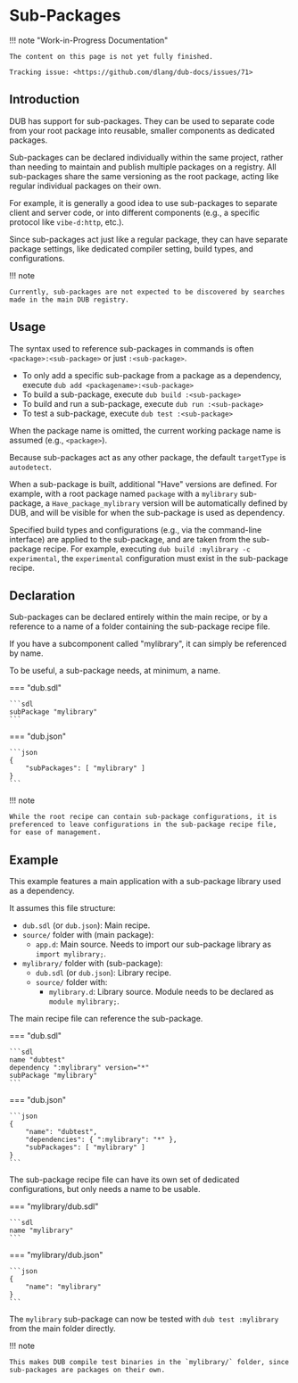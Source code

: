 # Sub-Packages

!!! note "Work-in-Progress Documentation"

    The content on this page is not yet fully finished.

    Tracking issue: <https://github.com/dlang/dub-docs/issues/71>

## Introduction

DUB has support for sub-packages. They can be used to separate code from
your root package into reusable, smaller components as dedicated packages.

Sub-packages can be declared individually within the same project,
rather than needing to maintain and publish multiple packages on a registry.
All sub-packages share the same versioning as the root package, acting
like regular individual packages on their own.

For example, it is generally a good idea to use sub-packages to separate
client and server code, or into different components
(e.g., a specific protocol like `vibe-d:http`, etc.).

Since sub-packages act just like a regular package, they can have separate
package settings, like dedicated compiler setting, build types, and configurations.

!!! note

    Currently, sub-packages are not expected to be discovered by searches
    made in the main DUB registry.

## Usage

The syntax used to reference sub-packages in commands is often `<package>:<sub-package>` or just `:<sub-package>`.

- To only add a specific sub-package from a package as a dependency, execute `dub add <packagename>:<sub-package>`
- To build a sub-package, execute `dub build :<sub-package>`
- To build and run a sub-package, execute `dub run :<sub-package>`
- To test a sub-package, execute `dub test :<sub-package>`

When the package name is omitted, the current working package name is assumed (e.g., `<package>`).

Because sub-packages act as any other package, the default `targetType` is `autodetect`.

When a sub-package is built, additional "Have" versions are defined.
For example, with a root package named `package` with a `mylibrary` sub-package,
a `Have_package_mylibrary` version will be automatically defined by DUB,
and will be visible for when the sub-package is used as dependency.

Specified build types and configurations (e.g., via the command-line
interface) are applied to the sub-package, and are taken from the sub-package recipe.
For example, executing `dub build :mylibrary -c experimental`, the `experimental`
configuration must exist in the sub-package recipe.

## Declaration

Sub-packages can be declared entirely within the main recipe, or by a
reference to a name of a folder containing the sub-package recipe file.

If you have a subcomponent called "mylibrary", it can simply be referenced by name.

To be useful, a sub-package needs, at minimum, a name.

=== "dub.sdl"

    ```sdl
    subPackage "mylibrary"
    ```

=== "dub.json"

    ```json
    {
        "subPackages": [ "mylibrary" ]
    }
    ```

!!! note

    While the root recipe can contain sub-package configurations, it is
    preferenced to leave configurations in the sub-package recipe file,
    for ease of management.

## Example

This example features a main application with a sub-package library used as a dependency.

It assumes this file structure:

- `dub.sdl` (or `dub.json`): Main recipe.
- `source/` folder with (main package):
    - `app.d`: Main source. Needs to import our sub-package library as `import mylibrary;`.
- `mylibrary/` folder with (sub-package):
    - `dub.sdl` (or `dub.json`): Library recipe.
    - `source/` folder with:
        - `mylibrary.d`: Library source. Module needs to be declared as `module mylibrary;`.

The main recipe file can reference the sub-package.

=== "dub.sdl"

    ```sdl
    name "dubtest"
    dependency ":mylibrary" version="*"
    subPackage "mylibrary"
    ```

=== "dub.json"

    ```json
    {
        "name": "dubtest",
        "dependencies": { ":mylibrary": "*" },
        "subPackages": [ "mylibrary" ]
    }
    ```

The sub-package recipe file can have its own set of dedicated configurations,
but only needs a name to be usable.

=== "mylibrary/dub.sdl"

    ```sdl
    name "mylibrary"
    ```

=== "mylibrary/dub.json"

    ```json
    {
        "name": "mylibrary"
    }
    ```

The `mylibrary` sub-package can now be tested with `dub test :mylibrary` from the
main folder directly.

!!! note

    This makes DUB compile test binaries in the `mylibrary/` folder, since
    sub-packages are packages on their own.
